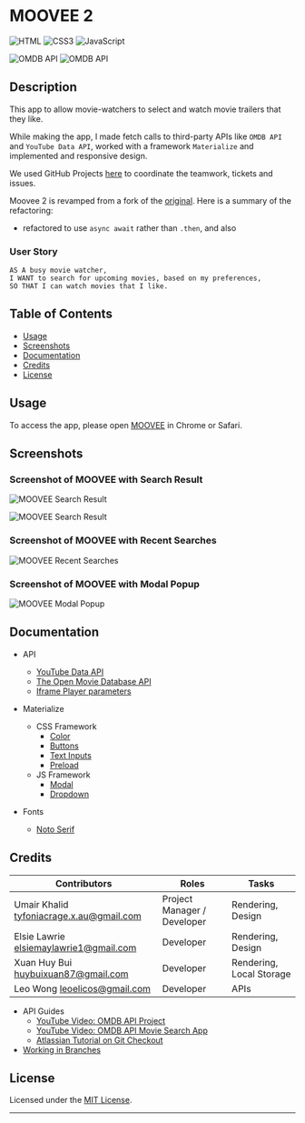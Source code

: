 # MOOVEE 2

![HTML](https://img.shields.io/badge/5-0?label=HTML&style=for-the-badge&labelColor=white&color=black) ![CSS3](https://img.shields.io/badge/3-0?label=CSS&style=for-the-badge&labelColor=white&color=black) ![JavaScript](https://img.shields.io/badge/javascript-%23323330.svg?style=for-the-badge&logo=javascript&logoColor=%23F7DF1E)

![OMDB API](https://img.shields.io/badge/API-OMDB%20API-red.svg) ![OMDB API](https://img.shields.io/badge/API-YouTube%20Data%20API-red.svg)

## Description

This app to allow movie-watchers to select and watch movie trailers that they like.

While making the app, I made fetch calls to third-party APIs like `OMDB API` and `YouTube Data API`, worked with a framework `Materialize` and implemented and responsive design.

We used GitHub Projects [here](https://github.com/umairkhalid/movie-planner/projects/1) to coordinate the teamwork, tickets and issues.

Moovee 2 is revamped from a fork of the [original](https://github.com/umairkhalid/movie-planner). Here is a summary of the refactoring:

-  refactored to use `async await` rather than `.then`, and also

### User Story

```
AS A busy movie watcher,
I WANT to search for upcoming movies, based on my preferences,
SO THAT I can watch movies that I like.
```

## Table of Contents

-  [Usage](#usage)
-  [Screenshots](#screenshots)
-  [Documentation](#documentation)
-  [Credits](#credits)
-  [License](#license)

## Usage

To access the app, please open [MOOVEE](https://umairkhalid.github.io/movie-planner/) in Chrome or Safari.

## Screenshots

### Screenshot of MOOVEE with Search Result

![MOOVEE Search Result](https://user-images.githubusercontent.com/99461390/169676236-fc0ed791-4806-43d2-ae49-cc6c62428951.jpg)

![MOOVEE Search Result](https://user-images.githubusercontent.com/99461390/169676246-29a50276-799f-4664-884c-be4451ef6ad7.jpg)

### Screenshot of MOOVEE with Recent Searches

![MOOVEE Recent Searches](https://user-images.githubusercontent.com/99461390/169676254-8408079c-e24b-43da-ab14-674f35d16c35.jpg)

### Screenshot of MOOVEE with Modal Popup

![MOOVEE Modal Popup](https://user-images.githubusercontent.com/99461390/169676260-af4a5db9-c307-4273-8180-523208411bd2.jpg)

## Documentation

-  API

   -  [YouTube Data API](https://developers.google.com/youtube/v3/docs/search/list)
   -  [The Open Movie Database API](https://www.omdbapi.com/)
   -  [Iframe Player parameters](https://developers.google.com/youtube/player_parameters)

-  Materialize

   -  CSS Framework
      -  [Color](https://materializecss.com/color.html)
      -  [Buttons](https://materializecss.com/buttons.html)
      -  [Text Inputs](https://materializecss.com/text-inputs.html)
      -  [Preload](https://materializecss.com/preloader.html)
   -  JS Framework
      -  [Modal](https://materializecss.com/modals.html)
      -  [Dropdown](https://materializecss.com/dropdown.html)

-  Fonts
   -  [Noto Serif](https://fonts.google.com/noto/specimen/Noto+Serif)

## Credits

| Contributors                             | Roles                       | Tasks                    |
| ---------------------------------------- | --------------------------- | ------------------------ |
| Umair Khalid tyfoniacrage.x.au@gmail.com | Project Manager / Developer | Rendering, Design        |
| Elsie Lawrie elsiemaylawrie1@gmail.com   | Developer                   | Rendering, Design        |
| Xuan Huy Bui huybuixuan87@gmail.com      | Developer                   | Rendering, Local Storage |
| Leo Wong leoelicos@gmail.com             | Developer                   | APIs                     |

-  API Guides
   -  [YouTube Video: OMDB API Project](https://www.youtube.com/watch?v=0PNYQFaht8c)
   -  [YouTube Video: OMDB API Movie Search App](https://www.youtube.com/watch?v=1VjdxCTBfUI)
   -  [Atlassian Tutorial on Git Checkout](https://www.atlassian.com/git/tutorials/using-branches/git-checkout)
-  [Working in Branches](https://thenewstack.io/dont-mess-with-the-master-working-with-branches-in-git-and-github/)

## License

Licensed under the [MIT License](./LICENSE).

---
